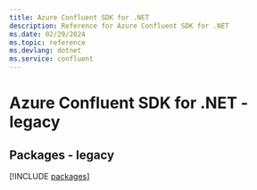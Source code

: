 ```yaml
---
title: Azure Confluent SDK for .NET
description: Reference for Azure Confluent SDK for .NET
ms.date: 02/29/2024
ms.topic: reference
ms.devlang: dotnet
ms.service: confluent
---
```

# Azure Confluent SDK for .NET - legacy
## Packages - legacy
[!INCLUDE [packages](confluent-index.md)]